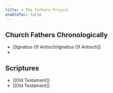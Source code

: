 ```yaml
---
title: ✟ The Fathers Project
enableToc: false
---
```


## Church Fathers Chronologically
- [[Ignatius Of Antioch/Ignatius Of Antioch]]
- 

## Scriptures
- [[Old Testament]]
- [[Old Testament]]